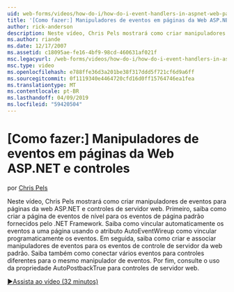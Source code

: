 ```yaml
---
uid: web-forms/videos/how-do-i/how-do-i-event-handlers-in-aspnet-web-pages-and-controls
title: '[Como fazer:] Manipuladores de eventos em páginas da Web ASP.NET e controles | Microsoft Docs'
author: rick-anderson
description: Neste vídeo, Chris Pels mostrará como criar manipuladores de eventos para páginas da web ASP.NET e controles de servidor web. Primeiro, saiba como criar f de eventos de nível de página...
ms.author: riande
ms.date: 12/17/2007
ms.assetid: c18095ae-fe16-4bf9-98cd-460631af021f
msc.legacyurl: /web-forms/videos/how-do-i/how-do-i-event-handlers-in-aspnet-web-pages-and-controls
msc.type: video
ms.openlocfilehash: e788ffe36d3a201be38f317ddd5f721cf6d9a6ff
ms.sourcegitcommit: 0f1119340e4464720cfd16d0ff15764746ea1fea
ms.translationtype: MT
ms.contentlocale: pt-BR
ms.lasthandoff: 04/09/2019
ms.locfileid: "59420504"
---
```

# <a name="how-do-i-event-handlers-in-aspnet-web-pages-and-controls"></a>[Como fazer:] Manipuladores de eventos em páginas da Web ASP.NET e controles

por [Chris Pels](https://twitter.com/chrispels)

Neste vídeo, Chris Pels mostrará como criar manipuladores de eventos para páginas da web ASP.NET e controles de servidor web. Primeiro, saiba como criar a página de eventos de nível para os eventos de página padrão fornecidos pelo .NET Framework. Saiba como vincular automaticamente os eventos a uma página usando o atributo AutoEventWireup como vincular programaticamente os eventos. Em seguida, saiba como criar e associar manipuladores de eventos para os eventos de controle de servidor da web padrão. Saiba também como conectar vários eventos para controles diferentes para o mesmo manipulador de eventos. Por fim, consulte o uso da propriedade AutoPostbackTrue para controles de servidor web.

[&#9654;Assista ao vídeo (32 minutos)](https://channel9.msdn.com/Blogs/ASP-NET-Site-Videos/how-do-i-event-handlers-in-aspnet-web-pages-and-controls)
